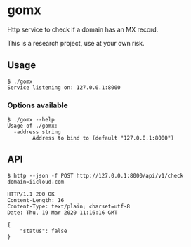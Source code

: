 # gomx

Http service to check if a domain has an MX record.

This is a research project, use at your own risk.

## Usage

```
$ ./gomx
Service listening on: 127.0.0.1:8000
```

### Options available

```
$ ./gomx --help
Usage of ./gomx:
  -address string
    	Address to bind to (default "127.0.0.1:8000")
```

## API

```
$ http --json -f POST http://127.0.0.1:8000/api/v1/check domain=iicloud.com

HTTP/1.1 200 OK
Content-Length: 16
Content-Type: text/plain; charset=utf-8
Date: Thu, 19 Mar 2020 11:16:16 GMT

{
    "status": false
}
```
